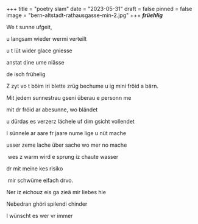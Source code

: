 +++
title = "poetry slam"
date = "2023-05-31"
draft = false
pinned = false
image = "bern-altstadt-rathausgasse-min-2.jpg"
+++
***früehlig***

We t sunne ufgeit,

u langsam wieder wermi verteilt

u t lüt wider glace gniesse

anstat dine ume niässe 

de isch frühelig

Z zyt vo t böim iri blette zrüg bechume u ig mini fröid a bärn.

Mit jedem sunnestrau gseni überau e personn me

mit dr fröid ar abesunne, wo bländet 

u dürdas es verzerz lächele uf dim gsicht vollendet

I sünnele ar aare fr jaare nume lige u nüt mache 

usser zeme lache über sache wo mer no mache

 wes z warm wird e sprung iz chaute wasser 

dr mit meine kes risiko 

 mir schwüme eifach drvo.

Ner iz eichouz eis ga zieä mir liebes hie

Nebedran ghöri spilendi chinder

I wünscht es wer vr immer